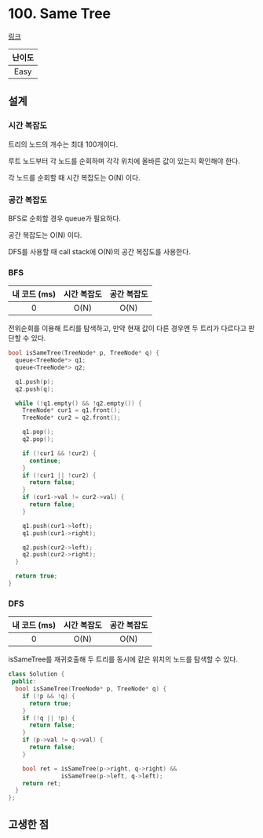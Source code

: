# 100. Same Tree

[링크](https://leetcode.com/problems/same-tree/)

| 난이도 |
| :----: |
|  Easy  |

## 설계

### 시간 복잡도

트리의 노드의 개수는 최대 100개이다.

루트 노드부터 각 노드를 순회하며 각각 위치에 올바른 값이 있는지 확인해야 한다.

각 노드를 순회할 때 시간 복잡도는 O(N) 이다.

### 공간 복잡도

BFS로 순회할 경우 queue가 필요하다.

공간 복잡도는 O(N) 이다.

DFS를 사용할 때 call stack에 O(N)의 공간 복잡도를 사용한다.

### BFS

| 내 코드 (ms) | 시간 복잡도 | 공간 복잡도 |
| :----------: | :---------: | :---------: |
|      0       |    O(N)     |    O(N)     |

전위순회를 이용해 트리를 탐색하고, 만약 현재 값이 다른 경우엔 두 트리가 다르다고 판단할 수 있다.

```cpp
bool isSameTree(TreeNode* p, TreeNode* q) {
  queue<TreeNode*> q1;
  queue<TreeNode*> q2;

  q1.push(p);
  q2.push(q);

  while (!q1.empty() && !q2.empty()) {
    TreeNode* cur1 = q1.front();
    TreeNode* cur2 = q2.front();

    q1.pop();
    q2.pop();

    if (!cur1 && !cur2) {
      continue;
    }
    if (!cur1 || !cur2) {
      return false;
    }
    if (cur1->val != cur2->val) {
      return false;
    }

    q1.push(cur1->left);
    q1.push(cur1->right);

    q2.push(cur2->left);
    q2.push(cur2->right);
  }

  return true;
}
```

### DFS

| 내 코드 (ms) | 시간 복잡도 | 공간 복잡도 |
| :----------: | :---------: | :---------: |
|      0       |    O(N)     |    O(N)     |

isSameTree를 재귀호출해 두 트리를 동시에 같은 위치의 노드를 탐색할 수 있다.

```cpp
class Solution {
 public:
  bool isSameTree(TreeNode* p, TreeNode* q) {
    if (!p && !q) {
      return true;
    }
    if (!q || !p) {
      return false;
    }
    if (p->val != q->val) {
      return false;
    }

    bool ret = isSameTree(p->right, q->right) &&
               isSameTree(p->left, q->left);
    return ret;
  }
};
```

## 고생한 점

